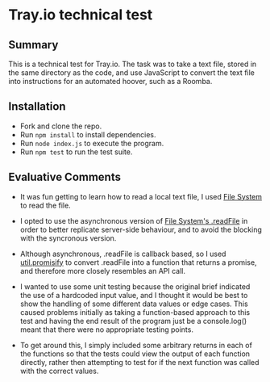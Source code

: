 # Tray.io technical test

## Summary ##

This is a technical test for Tray.io. The task was to take a text file, stored in the same directory as the code, and use JavaScript to convert the text file into instructions for an automated hoover, such as a Roomba.

## Installation ##

- Fork and clone the repo.
- Run `npm install` to install dependencies.
- Run `node index.js` to execute the program.
- Run `npm test` to run the test suite.


## Evaluative Comments ##

- It was fun getting to learn how to read a local text file, I used [File System](https://nodejs.org/api/fs.html) to read the file. 

- I opted to use the asynchronous version of [File System's .readFile](https://nodejs.org/api/fs.html#fs_fs_readfile_path_options_callback) in order to better replicate server-side behaviour, and to avoid the blocking with the syncronous version.

- Although asynchronous, .readFile is callback based, so I used [util.promisify](https://nodejs.org/dist/latest-v8.x/docs/api/util.html#util_util_promisify_original) to convert .readFile into a function that returns a promise, and therefore more closely resembles an API call.

- I wanted to use some unit testing because the original brief indicated the use of a hardcoded input value, and I thought it would be best to show the handling of some different data values or edge cases. This caused problems initially as taking a function-based approach to this test and having the end result of the program just be a console.log() meant that there were no appropriate testing points. 

- To get around this, I simply included some arbitrary returns in each of the functions so that the tests could view the output of each function directly, rather then attempting to test for if the next function was called with the correct values.